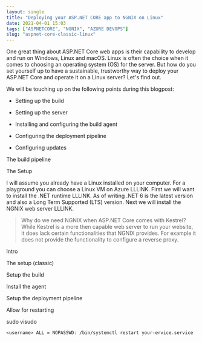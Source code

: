 ```yaml
---
layout: single
title: "Deploying your ASP.NET CORE app to NGNIX on Linux"
date: 2021-04-01 15:03
tags: ["ASPNETCORE", "NGNIX", "AZURE DEVOPS"]
slug: "aspnet-core-classic-linux"
---
```


One great thing about ASP.NET Core web apps is their capability to develop and run on Windows, Linux and macOS. Linux is often the choice when it comes to choosing an operating system (OS) for the server.  But how do you set yourself up to have a sustainable, trustworthy way to deploy your ASP.NET Core and operate it on a Linux server? Let's find out.

We will be touching up on the following points during this blogpost:

* Setting up the build
* Setting up the server

* Installing and configuring the build agent
* Configuring the deployment pipeline
* Configuring updates



The build pipeline







The Setup

I will assume you already have a Linux installed on your computer. For a playground you can choose a Linux VM on Azure LLLINK. First we will want to install the .NET runtime LLLINK. As of writing .NET 6 is the latest version and also a Long Term Supported (LTS) version. Next we will install the NGNIX web server LLLINK.

> Why do we need NGNIX when ASP.NET Core comes with Kestrel? While Kestrel is a more then capable web server to run your website, it does lack certain functionalities that NGNIX provides. For example it does not provide the functionality to configure a reverse proxy.







Intro

The setup (classic)

Setup the build

Install the agent

Setup the deployment pipeline

Allow for restarting

sudo visudo

```
<username> ALL = NOPASSWD: /bin/systemctl restart your-ervice.service

```

